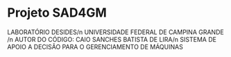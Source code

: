 # Projeto SAD4GM
 LABORATÓRIO DESIDES/n
 UNIVERSIDADE FEDERAL DE CAMPINA GRANDE /n
 AUTOR DO CÓDIGO: CAIO SANCHES BATISTA DE LIRA/n
SISTEMA DE APOIO A DECISÃO PARA O GERENCIAMENTO DE MÁQUINAS

